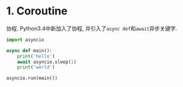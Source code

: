 # 1. Coroutine

协程. Python3.4中新加入了协程, 并引入了`async def`和`await`异步关键字.

```python
import asyncio

async def main():
    print('hello')
    await asyncio.sleep(1)
    print('world')

asyncio.run(main())

```

